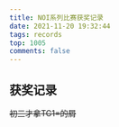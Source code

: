 ```yaml
---
title: NOI系列比赛获奖记录
date: 2021-11-20 19:32:44
tags: records
top: 1005
comments: false
---
```


## 获奖记录
<!-- more -->

~~初三才拿TG1=的屑~~